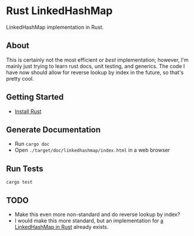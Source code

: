 # Rust LinkedHashMap
LinkedHashMap implementation in Rust.

## About
This is certainly not the most efficient or *best* implementation; however, I'm
mainly just trying to learn rust docs, unit testing, and generics. The code I have now
should allow for reverse lookup by index in the future, so that's pretty cool.

## Getting Started
- [Install Rust](https://www.rust-lang.org/tools/install)

## Generate Documentation
- Run `cargo doc`
- Open `./target/doc/linkedhashmap/index.html` in a web browser

## Run Tests
`cargo test`

## TODO
- Make this even more non-standard and do reverse lookup by index?
- I would make this more standard, but an implementation for [a LinkedHashMap in Rust](https://docs.rs/linked-hash-map/latest/linked_hash_map/) already exists.
